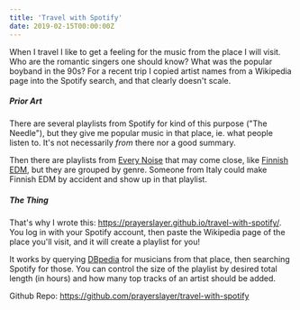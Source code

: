 ```yaml
---
title: 'Travel with Spotify'
date: 2019-02-15T00:00:00Z
---
```


When I travel I like to get a feeling for the music from the place I will visit. Who are the romantic singers one should know? What was the popular boyband in the 90s? For a recent trip I copied artist names from a Wikipedia page into the Spotify search, and that clearly doesn't scale.

##### Prior Art

There are several playlists from Spotify for kind of this purpose ("The Needle"), but they give me popular music in that place, ie. what people listen to. It's not necessarily _from_ there nor a good summary.

Then there are playlists from [Every Noise](http://everynoise.com/) that may come close, like [Finnish EDM](http://everynoise.com/engenremap-finnishedm.html), but they are grouped by genre. Someone from Italy could make Finnish EDM by accident and show up in that playlist.

##### The Thing

That's why I wrote this: https://prayerslayer.github.io/travel-with-spotify/. You log in with your Spotify account, then paste the Wikipedia page of the place you'll visit, and it will create a playlist for you!

It works by querying [DBpedia](https://wiki.dbpedia.org/) for musicians from that place, then searching Spotify for those. You can control the size of the playlist by desired total length (in hours) and how many top tracks of an artist should be added.

Github Repo: https://github.com/prayerslayer/travel-with-spotify
